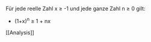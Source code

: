 Für jede reelle Zahl x ≥ -1 und jede ganze Zahl n ≥ 0 gilt:
+ (1+x)<sup>n</sup> ≥ 1 + nx

[[Analysis]]